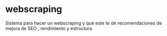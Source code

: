 # webscraping

Sistema para hacer un webscraping y que este te de recomendaciones de mejora de SEO , rendimiento y estructura 
